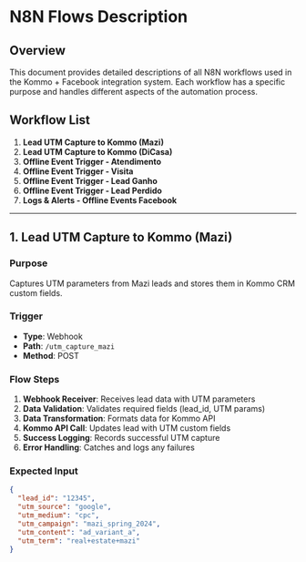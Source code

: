 # N8N Flows Description

## Overview

This document provides detailed descriptions of all N8N workflows used in the Kommo + Facebook integration system. Each workflow has a specific purpose and handles different aspects of the automation process.

## Workflow List

1. **Lead UTM Capture to Kommo (Mazi)**
2. **Lead UTM Capture to Kommo (DiCasa)**  
3. **Offline Event Trigger - Atendimento**
4. **Offline Event Trigger - Visita**
5. **Offline Event Trigger - Lead Ganho**
6. **Offline Event Trigger - Lead Perdido**
7. **Logs & Alerts - Offline Events Facebook**

---

## 1. Lead UTM Capture to Kommo (Mazi)

### Purpose
Captures UTM parameters from Mazi leads and stores them in Kommo CRM custom fields.

### Trigger
- **Type**: Webhook
- **Path**: `/utm_capture_mazi`
- **Method**: POST

### Flow Steps
1. **Webhook Receiver**: Receives lead data with UTM parameters
2. **Data Validation**: Validates required fields (lead_id, UTM params)
3. **Data Transformation**: Formats data for Kommo API
4. **Kommo API Call**: Updates lead with UTM custom fields
5. **Success Logging**: Records successful UTM capture
6. **Error Handling**: Catches and logs any failures

### Expected Input
```json
{
  "lead_id": "12345",
  "utm_source": "google",
  "utm_medium": "cpc",
  "utm_campaign": "mazi_spring_2024",
  "utm_content": "ad_variant_a",
  "utm_term": "real+estate+mazi"
}
